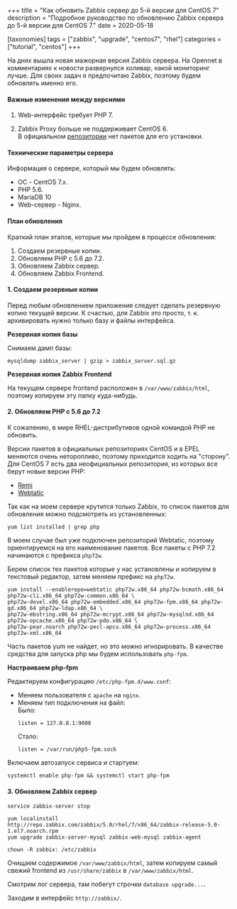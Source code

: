 +++
title = "Как обновить Zabbix сервер до 5-й версии для CentOS 7"
description = "Подробное руководство по обновлению Zabbix сервера до 5-й версии для CentOS 7."
date = 2020-05-18

[taxonomies]
tags = ["zabbix", "upgrade", "centos7", "rhel"]
categories = ["tutorial", "centos"]
+++

На днях вышла новая мажорная версия Zabbix сервера. На Opennet в комментариях к новости развернулся холивар, какой
мониторинг лучше. Для своих задач я предпочитаю Zabbix, поэтому будем обновлять именно его.

#### Важные изменения между версиями

1. Web-интерфейс требует PHP 7.

2. Zabbix Proxy больше не поддерживает CentOS 6.  
   В официальном [репозитории](http://repo.zabbix.com/zabbix/5.0/rhel/6/x86_64/) нет пакетов для его установки. 

#### Технические параметры сервера

Информация о сервере, который мы будем обновлять:

- ОС - CentOS 7.x.
- PHP 5.6.
- MariaDB 10
- Web-сервер - Nginx.

#### План обновления

Краткий план этапов, которые мы пройдем в процессе обновления:

1. Создаем резервные копии.
2. Обновляем PHP с 5.6 до 7.2.
3. Обновляем Zabbix сервер.
4. Обновляем Zabbix Frontend.

#### 1. Создаем резервные копии

Перед любым обновлением приложения следует сделать резервную копию текущей версии. 
К счастью, для Zabbix это просто, т. к. архивировать нужно только базу и файлы интерфейса.

**Резервная копия базы**

Снимаем дамп базы:

```shell script
mysqldump zabbix_server | gzip > zabbix_server.sql.gz
```

**Резервная копия Zabbix Frontend**

На текущем сервере frontend расположен в `/var/www/zabbix/html`, поэтому копируем эту папку куда-нибудь.

#### 2. Обновляем PHP с 5.6 до 7.2

К сожалению, в мире RHEL-дистрибутивов одной командой PHP не обновить.

Версии пакетов в официальных репозиториях CentOS и в EPEL меняются очень неторопливо, поэтому приходится ходить на "сторону".
Для CentOS 7 есть два неофициальных репозитория, из которых все берут новые версии PHP:

- [Remi](https://rpms.remirepo.net/)
- [Webtatic](https://webtatic.com/projects/yum-repository/)

Так как на моем сервере крутится только Zabbix, то список пакетов для обновления можно подсмотреть из установленных: 

```shell script
yum list installed | grep php
```

В моем случае был уже подключен репозиторий Webtatic, поэтому ориентируемся на его наименование пакетов. 
Все пакеты с PHP 7.2 начинаются с префикса `php72w`. 

Берем список тех пакетов которые у нас установлены и копируем в текстовый редактор, затем меняем префикс на `php72w`.

```shell script
yum install --enablerepo=webtatic php72w.x86_64 php72w-bcmath.x86_64 php72w-cli.x86_64 php72w-common.x86_64 \
php72w-devel.x86_64 php72w-embedded.x86_64 php72w-fpm.x86_64 php72w-gd.x86_64 php72w-ldap.x86_64 \ 
php72w-mbstring.x86_64 php72w-mcrypt.x86_64 php72w-mysqlnd.x86_64 php72w-opcache.x86_64 php72w-pdo.x86_64 \
php72w-pear.noarch php72w-pecl-apcu.x86_64 php72w-process.x86_64 php72w-xml.x86_64
```

Часть пакетов yum не найдет, но это можно игнорировать. В качестве средства для запуска php 
мы будем использовать `php-fpm`.

**Настраиваем php-fpm**

Редактируем конфигурацию `/etc/php-fpm.d/www.conf`:

- Меняем пользователя с `apache` на `nginx`.
- Меняем тип подключения на файл:  
  Было:
  ```
  listen = 127.0.0.1:9000
  ```
  Стало:
  ```
  listen = /var/run/php5-fpm.sock
  ```

Включаем автозапуск сервиса и стартуем:

```shell script
systemctl enable php-fpm && systemctl start php-fpm
```

#### 3. Обновляем Zabbix сервер

```shell script
service zabbix-server stop

yum localinstall http://repo.zabbix.com/zabbix/5.0/rhel/7/x86_64/zabbix-release-5.0-1.el7.noarch.rpm
yum upgrade zabbix-server-mysql zabbix-web-mysql zabbix-agent

chown -R zabbix: /etc/zabbix
```

Очищаем содержимое `/var/www/zabbix/html`, затем копируем самый свежий 
frontend из `/usr/share/zabbix` в `/var/www/zabbix/html`.

Смотрим лог сервера, там побегут строчки `database upgrade...`.

Заходим в интерфейс `http://zabbix/`.
